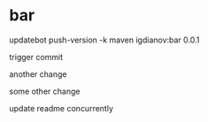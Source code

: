 # bar

updatebot push-version -k maven igdianov:bar 0.0.1

trigger commit

another change

some other change

update readme concurrently
